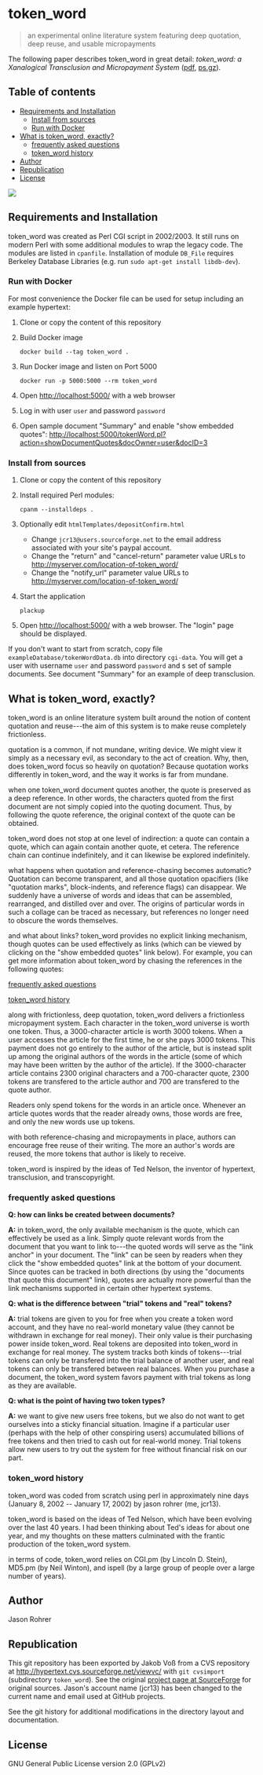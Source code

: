 # token_word

> an experimental online literature system featuring deep quotation, deep reuse, and usable micropayments

The following paper describes token_word in great detail: *token_word: a Xanalogical Transclusion and Micropayment System*
([pdf](papers/rohrer__token_word.pdf), [ps.gz](papers/rohrer__token_word.ps.gz)).

## Table of contents

* [Requirements and Installation](#requirements-and-installation)
  * [Install from sources](#install-from-sources)
  * [Run with Docker](#run-with-docker)
* [What is token_word, exactly?](#what-is-token_word-exactly)
  * [frequently asked questions](#frequently-asked-questions)
  * [token_word history](#token_word-history)
* [Author](#author)
* [Republication](#republication)
* [License](#license)

![](token_word-screenshot.png)

## Requirements and Installation

token_word was created as Perl CGI script in 2002/2003. It still runs on modern Perl with some additional modules to wrap the legacy code. The modules are listed in `cpanfile`. Installation of module `DB_File` requires Berkeley Database Libraries (e.g. run `sudo apt-get install libdb-dev`).

### Run with Docker

For most convenience the Docker file can be used for setup including an example hypertext:

1.  Clone or copy the content of this repository

2.  Build Docker image

        docker build --tag token_word .

3.  Run Docker image and listen on Port 5000

        docker run -p 5000:5000 --rm token_word

4.  Open <http://localhost:5000/> with a web browser

5.  Log in with user `user` and password `password`

6.  Open sample document "Summary" and enable "show embedded quotes":
    <http://localhost:5000/tokenWord.pl?action=showDocumentQuotes&docOwner=user&docID=3>

### Install from sources

1.  Clone or copy the content of this repository

2.  Install required Perl modules:

        cpanm --installdeps .
    
3.  Optionally edit `htmlTemplates/depositConfirm.html`

	- Change `jcr13@users.sourceforge.net` to the email address associated
      with your site's paypal account.
	- Change the "return" and "cancel-return" parameter value URLs to 
	  http://myserver.com/location-of-token_word/
    - Change the "notify_url" parameter value URLs to
	  http://myserver.com/location-of-token_word/

4.  Start the application

        plackup

5.  Open <http://localhost:5000/> with a web browser.
    The "login" page should be displayed.

If you don't want to start from scratch, copy file `exampleDatabase/tokenWordData.db` into directory `cgi-data`. You will get a user with username `user` and password `password` and s set of sample documents. See document "Summary" for an example of deep transclusion. 

## What is token_word, exactly?

token_word is an online literature system built around the notion of content quotation and reuse---the aim of this system is to make reuse completely frictionless.

quotation is a common, if not mundane, writing device.  We might view it simply as a necessary evil, as secondary to the act of creation.  Why, then, does token_word focus so heavily on quotation?  Because quotation works differently in token_word, and the way it works is far from mundane.

when one token_word document quotes another, the quote is preserved as a deep reference.  In other words, the characters quoted from the first document are not simply copied into the quoting document.  Thus, by following the quote reference, the original context of the quote can be obtained.

token_word does not stop at one level of indirection:  a quote can contain a quote, which can again contain another quote, et cetera.  The reference chain can continue indefinitely, and it can likewise be explored indefinitely.   

what happens when quotation and reference-chasing becomes automatic?  Quotation can become transparent, and all those quotation opacifiers (like "quotation marks", block-indents, and reference flags) can disappear.  We suddenly have a universe of words and ideas that can be assembled, rearranged, and distilled over and over.  The origins of particular words in such a collage can be traced as necessary, but references no longer need to obscure the words themselves. 

and what about links?  token_word provides no explicit linking mechanism, though quotes can be used effectively as links (which can be viewed by clicking on the "show embedded quotes" link below).  For example, you can get more information about token_word by chasing the references in the following quotes:

[frequently asked questions](#frequently-asked-questions)
 
[token_word history](#token_word-history)

along with frictionless, deep quotation, token_word delivers a frictionless micropayment system.  Each character in the token_word universe is worth one token.  Thus, a 3000-character article is worth 3000 tokens.  When a user accesses the article for the first time, he or she pays 3000 tokens.  This payment does not go entirely to the author of the article, but is instead split up among the original authors of the words in the article (some of which may have been written by the author of the article).  If the 3000-character article contains 2300 original characters and a 700-character quote, 2300 tokens are transfered to the article author and 700 are transfered to the quote author.

Readers only spend tokens for the words in an article once.  Whenever an article quotes words that the reader already owns, those words are free, and only the new words use up tokens.

with both reference-chasing and micropayments in place, authors can encourage free reuse of their writing.  The more an author's words are reused, the more tokens that author is likely to receive.   

token_word is inspired by the ideas of Ted Nelson, the inventor of hypertext, transclusion, and transcopyright.

### frequently asked questions

**Q:  how can links be created between documents?**

**A:**  in token_word, the only available mechanism is the quote, which can effectively be used as a link.  Simply quote relevant words from the document that you want to link to---the quoted words will serve as the "link anchor" in your document.  The "link" can be seen by readers when they click the "show embedded quotes" link at the bottom of your document.  Since quotes can be tracked in both directions (by using the "documents that quote this document" link), quotes are actually more powerful than the link mechanisms supported in certain other hypertext systems.

**Q:  what is the difference between "trial" tokens and "real" tokens?**

**A:**  trial tokens are given to you for free when you create a token word account, and they have no real-world monetary value (they cannot be withdrawn in exchange for real money).  Their only value is their purchasing power inside token_word.  Real tokens are deposited into token_word in exchange for real money.  The system tracks both kinds of tokens---trial tokens can only be transfered into the trial balance of another user, and real tokens can only be transfered between real balances.  When you purchase a document, the token_word system favors payment with trial tokens as long as they are available.

**Q:  what is the point of having two token types?**

**A:**  we want to give new users free tokens, but we also do not want to get ourselves into a sticky financial situation.  Imagine if a particular user (perhaps with the help of other conspiring users) accumulated billions of free tokens and then tried to cash out for real-world money.  Trial tokens allow new users to try out the system for free without financial risk on our part.

### token_word history

token_word was coded from scratch using perl in approximately nine days (January 8, 2002 -- January 17, 2002) by jason rohrer (me, jcr13).

token_word is based on the ideas of Ted Nelson, which have been evolving over the last 40 years.  I had been thinking about Ted's ideas for about one year, and my thoughts on these matters culminated with the frantic production of the token_word system.

in terms of code, token_word relies on CGI.pm (by Lincoln D. Stein), MD5.pm (by Neil Winton), and ispell (by a large group of people over a large number of years).

## Author

Jason Rohrer

## Republication

This git repository has been exported by Jakob Voß from a CVS repository at <http://hypertext.cvs.sourceforge.net/viewvc/> with `git cvsimport` (subdirectory `token_word`). See the original [project page at SourceForge](https://sourceforge.net/projects/hypertext/) for original sources. Jason's account name (jcr13) has been changed to the current name and email used at GitHub projects.

See the git history for additional modifications in the directory layout and documentation.

## License

GNU General Public License version 2.0 (GPLv2)
